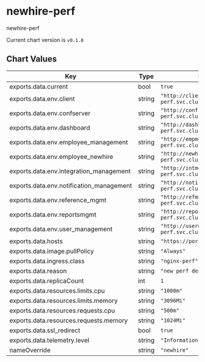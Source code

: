 newhire-perf
============
newhire-perf

Current chart version is `v0.1.0`





## Chart Values

| Key | Type | Default | Description |
|-----|------|---------|-------------|
| exports.data.current | bool | `true` |  |
| exports.data.env.client | string | `"http://client.backend-perf.svc.cluster.local:8802"` |  |
| exports.data.env.confserver | string | `"http://confserver.backend-perf.svc.cluster.local:4000"` |  |
| exports.data.env.dashboard | string | `"http://dashboard.backend-perf.svc.cluster.local:8808"` |  |
| exports.data.env.employee_management | string | `"http://empmgmt.backend-perf.svc.cluster.local:8803"` |  |
| exports.data.env.employee_newhire | string | `"http://newhire.backend-perf.svc.cluster.local:8806"` |  |
| exports.data.env.integration_management | string | `"http://intmgmt.backend-perf.svc.cluster.local:8810"` |  |
| exports.data.env.notification_management | string | `"http://notifymgmt.backend-perf.svc.cluster.local:8807"` |  |
| exports.data.env.reference_mgmt | string | `"http://refmgmt.backend-perf.svc.cluster.local:8804"` |  |
| exports.data.env.reportsmgmt | string | `"http://reportsmgmt.backend-perf.svc.cluster.local:8812"` |  |
| exports.data.env.user_management | string | `"http://usermgmt.backend-perf.svc.cluster.local:8801"` |  |
| exports.data.hosts | string | `"https://portalperf.mybbsi.com"` |  |
| exports.data.image.pullPolicy | string | `"Always"` |  |
| exports.data.ingress.class | string | `"nginx-perf"` |  |
| exports.data.reason | string | `"new perf deploy"` |  |
| exports.data.replicaCount | int | `1` |  |
| exports.data.resources.limits.cpu | string | `"1000m"` |  |
| exports.data.resources.limits.memory | string | `"3096Mi"` |  |
| exports.data.resources.requests.cpu | string | `"500m"` |  |
| exports.data.resources.requests.memory | string | `"1024Mi"` |  |
| exports.data.ssl_redirect | bool | `true` |  |
| exports.data.telemetry.level | string | `"Information"` |  |
| nameOverride | string | `"newhire"` |  |
